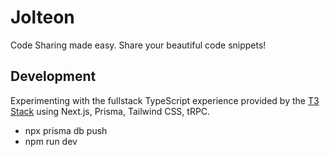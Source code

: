 # Jolteon

Code Sharing made easy. Share your beautiful code snippets!

## Development

Experimenting with the fullstack TypeScript experience provided by the [T3 Stack](https://create.t3.gg/) using Next.js, Prisma, Tailwind CSS, tRPC.

- npx prisma db push
- npm run dev
